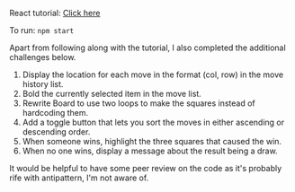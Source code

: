 React tutorial: [Click here](https://reactjs.org/tutorial/tutorial.html)

To run: `npm start`

Apart from following along with the tutorial, I also completed the additional challenges below.

1. Display the location for each move in the format (col, row) in the move history list.
2. Bold the currently selected item in the move list.
3. Rewrite Board to use two loops to make the squares instead of hardcoding them.
4. Add a toggle button that lets you sort the moves in either ascending or descending order.
5. When someone wins, highlight the three squares that caused the win.
6. When no one wins, display a message about the result being a draw.

It would be helpful to have some peer review on the code as it's probably rife with antipattern, I'm not aware of.
